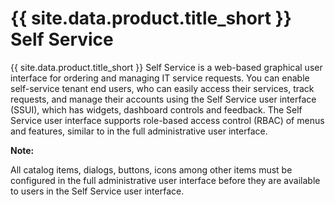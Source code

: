 # {{ site.data.product.title_short }} Self Service

{{ site.data.product.title_short }} Self Service is a web-based graphical user interface for
ordering and managing IT service requests. You can enable self-service
tenant end users, who can easily access their services, track requests,
and manage their accounts using the Self Service user interface (SSUI),
which has widgets, dashboard controls and feedback. The Self Service
user interface supports role-based access control (RBAC) of menus and
features, similar to in the full administrative user interface.

**Note:**

All catalog items, dialogs, buttons, icons among other items must be
configured in the full administrative user interface before they are
available to users in the Self Service user interface.
